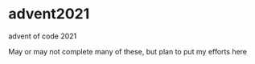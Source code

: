 # advent2021
advent of code 2021

May or may not complete many of these, but plan to put my efforts here
